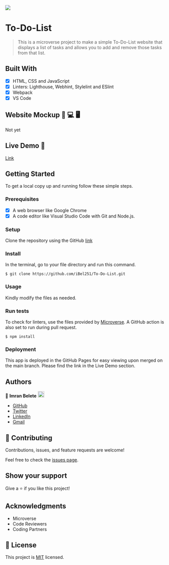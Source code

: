 ![](https://img.shields.io/badge/Microverse-blueviolet)

# To-Do-List

> This is a microverse project to make a simple To-Do-List website that displays a list of tasks and allows you to add and remove those tasks from that list.


## Built With

- [x] HTML, CSS and JavaScript
- [x] Linters: Lighthouse, Webhint, Stylelint and ESlint
- [x] Webpack
- [x] VS Code

## Website Mockup 📱 💻 🖥️
Not yet

## Live Demo 🔗

[Link](https://ibel251.github.io/To-Do-List/)

## Getting Started

To get a local copy up and running follow these simple steps.

### Prerequisites

- [x] A web browser like Google Chrome
- [x] A code editor like Visual Studio Code with Git and Node.js.

### Setup

Clone the repository using the GitHub [link](https://github.com/iBel251/To-Do-List.git)

### Install

In the terminal, go to your file directory and run this command.

```
$ git clone https://github.com/iBel251/To-Do-List.git
```

### Usage

Kindly modify the files as needed.

### Run tests

To check for linters, use the files provided by [Microverse](https://github.com/microverseinc/linters-config). A GitHub action is also set to run during pull request.
```
$ npm install
```

### Deployment

This app is deployed in the GitHub Pages for easy viewing upon merged on the main branch.
Please find the link in the Live Demo section.


## Authors

👤 **Imran Belete** <img src="https://emojis.slackmojis.com/emojis/images/1531849430/4246/blob-sunglasses.gif?1531849430" width="20"/>

  - [GitHub](https://github.com/iBel251)
  - [Twitter](https://twitter.com/ImranBel251)
  - [LinkedIn](https://www.linkedin.com/in/imran-belete/)
  - [Gmail](mailto:ibbimran7@gmail.com)

## 🤝 Contributing

Contributions, issues, and feature requests are welcome!

Feel free to check the [issues page](https://github.com/mavericks-db/awesome-books-ES6/issues).

## Show your support

Give a ⭐️ if you like this project!

## Acknowledgments

- Microverse
- Code Reviewers
- Coding Partners

## 📝 License

This project is [MIT](./MIT.md) licensed.
